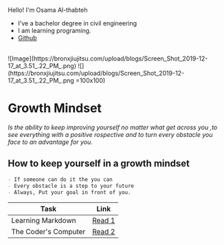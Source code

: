 Hello! I'm Osama Al-thabteh
- I've a bachelor degree in civil engineering <br>
- I am learning programing.
- [Github](https://github.com/Othabteh/)
<br>
![Image](https://bronxjiujitsu.com/upload/blogs/Screen_Shot_2019-12-17_at_3.51_.22_PM_.png)
![](https://bronxjiujitsu.com/upload/blogs/Screen_Shot_2019-12-17_at_3.51_.22_PM_.png =100x100)
<br>

# **Growth Mindset**

_Is the ability to keep improving yourself no matter what get across you ,to see everything with a positive rospective and to turn every obstacle you face to an advantage for you._

## **How to keep yourself in a growth mindset**
```markdown
- If someone can do it the you can
- Every obstacle is a step to your future
- Always, Put your goal in front of you.

```

| Task  |  Link |
|---|:-:|
|  Learning Markdown | [Read 1](https://osamahanoun.github.io/learning-journal/Read1)  |
|  The Coder's Computer  |  [Read 2](https://osamahanoun.github.io/learning-journal/Read2) |
